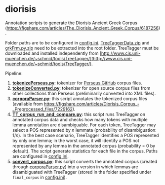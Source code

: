 # diorisis
Annotation scripts to generate the Diorisis Ancient Greek Corpus (https://figshare.com/articles/The_Diorisis_Ancient_Greek_Corpus/6187256).

Folder paths are to be configured in [config.ini](config.ini). [TreeTaggerData.zip](TreeTaggerData.zip) and [grkFrm.py.zip](grkFrm.py.zip) need to be extracted into the root folder. TreeTagger must be downloaded and installed independently from [http://www.cis.uni-muenchen.de/~schmid/tools/TreeTagger/](http://www.cis.uni-muenchen.de/~schmid/tools/TreeTagger/).

Pipeline:

1. **[tokenizePerseus.py](tokenizePerseus.py)**: tokenizer for [Perseus GitHub](https://github.com/PerseusDL/canonical-greekLit/tree/master/data) corpus files.
2. **[tokenizeConverted.py](tokenizeConverted.py)**: tokenizer for open source corpus files from other collections than Perseus (preliminarily converted into XML files).
3. **[corporaParser.py](corporaParser.py)**: this script annotates the tokenized corpus files (available from https://figshare.com/articles/Diorisis_Corpus_-_Preprocessed_files/7229162).
4. **[TT_corpus_run_and_compare.py](TT_corpus_run_and_compare.py)**: this script runs TreeTagger on annotated corpus data and checks how many tokens with multiple lemma annotation are disambiguable. For each token, TreeTagger may select a POS represented by _n_ lemmata (probability of disambiguation: 1/_n_). In the best case scenario, TreeTagger identifies a POS represented by only one lemma; in the worst case, it will identify a POS not represented by any lemma in the annotated corpus (probability = 0 by default). The script generate statistics for each file in the corpus. Paths are configured in  [config.ini](config.ini).
5.  **[convert_corpus.py](convert_corpus.py)**: this script converts the annotated corpus (created through [corporaParser.py](corporaParser.py)) into a version in which lemmas are disambiguated with TreeTagger (stored in the folder specified under `final_corpus` in [config.ini](config.ini)).

